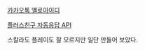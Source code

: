 [카카오톡 옐로아이디](https://yellowid.kakao.com)

[플러스친구 자동응답 API](https://github.com/plusfriend/auto_reply)

스칼라도 플레이도 잘 모르지만 일단 만들어 보았다.


